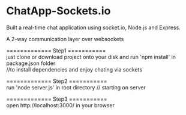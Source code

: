 # ChatApp-Sockets.io

Built a real-time chat application using socket.io, Node.js and Express.

A 2-way communication layer over websockets 

============= Step1  ===========                                                          
just clone or download project onto your disk and run 'npm install' in package.json folder  
//to install dependencies and enjoy chating via sockets 

============= Step2  ===========                                                            
run 'node server.js' in root directory  // starting on server

============= Step3  ===========                                                               
open http://localhost:3000/ in your browser
